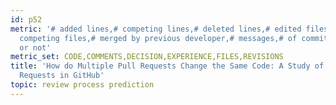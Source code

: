 ```yaml
---
id: p52
metric: '# added lines,# competing lines,# deleted lines,# edited files,# edits for
  competing files,# merged by previous developer,# messages,# of commits,LoC of comments,merge
  or not'
metric_set: CODE,COMMENTS,DECISION,EXPERIENCE,FILES,REVISIONS
title: 'How do Multiple Pull Requests Change the Same Code: A Study of Competing Pull
  Requests in GitHub'
topic: review process prediction
---
```

